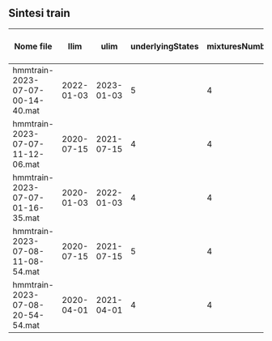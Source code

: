 ## Sintesi train
| Nome file | llim | ulim | underlyingStates | mixturesNumber | latency |inizio predizione | prediction length | % predizioni | % predizioni corrette | MAPE | note |
|---|---|---|---|---|---|---|---|---|---|---|---|
| hmmtrain-2023-07-07-00-14-40.mat | 2022-01-03 | 2023-01-03   | 5                | 4              | 10      |2023-01-03| 101| 88%| 56% |1.52%| mi ricordavo fosse 100% prediction ma evidentemente mi sbagliavo...|
| hmmtrain-2023-07-07-11-12-06.mat | 2020-07-15 | 2021-07-15   | 4                | 4              | 10      |||||| Length 491, 72.10% valide, MAPE 1.39                      |
| hmmtrain-2023-07-07-01-16-35.mat | 2020-01-03 | 2022-01-03 | 4                | 4              | 10      | 2022-01-03 |101|64%|49%|1.89%|Fa schifo|
|hmmtrain-2023-07-08-11-08-54.mat| 2020-07-15 | 2021-07-15 | 5| 4| 10| 2022-01-03|101|53.48%|58.49%|1.89%|non converge|
hmmtrain-2023-07-08-20-54-54.mat| 2020-04-01|2021-04-01|4|4|10|2022-01-03|360|12.78%|41.30%|1.77%| |